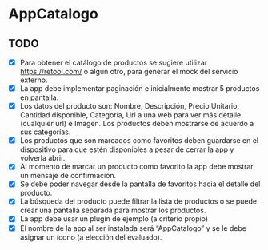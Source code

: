 # AppCatalogo


## TODO

- [x] Para obtener el catálogo de productos se sugiere utilizar https://retool.com/ o algún otro,
para generar el mock del servicio externo.
- [x] La app debe implementar paginación e inicialmente mostrar 5 productos en pantalla.
- [x] Los datos del producto son: Nombre, Descripción, Precio Unitario, Cantidad disponible,
Categoría, Url a una web para ver más detalle (cualquier url) e Imagen.
 Los productos deben mostrarse de acuerdo a sus categorías.
- [x] Los productos que son marcados como favoritos deben guardarse en el dispositivo para
que estén disponibles a pesar de cerrar la app y volverla abrir.
- [x] Al momento de marcar un producto como favorito la app debe mostrar un mensaje de
confirmación.
- [x] Se debe poder navegar desde la pantalla de favoritos hacia el detalle del producto.
- [x] La búsqueda del producto puede filtrar la lista de productos o se puede crear una
pantalla separada para mostrar los productos.
- [x] La app debe usar un plugin de ejemplo (a criterio propio)
- [x] El nombre de la app al ser instalada será “AppCatalogo” y se le debe asignar un ícono
(a elección del evaluado).